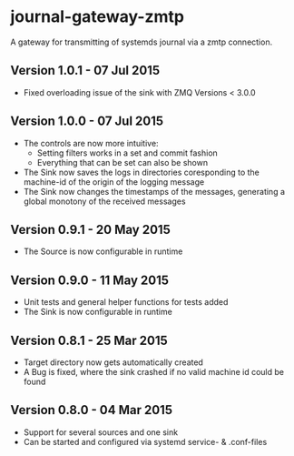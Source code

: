 journal-gateway-zmtp
====================

A gateway for transmitting of systemds journal via a zmtp connection.

Version 1.0.1 - 07 Jul 2015
---------------------------

* Fixed overloading issue of the sink with ZMQ Versions < 3.0.0

Version 1.0.0 - 07 Jul 2015
---------------------------

* The controls are now more intuitive:
    * Setting filters works in a set and commit fashion
    * Everything that can be set can also be shown
* The Sink now saves the logs in directories coresponding to the machine-id of the origin of the logging message
* The Sink now changes the timestamps of the messages, generating a global monotony of the received messages

Version 0.9.1 - 20 May 2015
---------------------------

* The Source is now configurable in runtime

Version 0.9.0 - 11 May 2015
---------------------------

* Unit tests and general helper functions for tests added
* The Sink is now configurable in runtime

Version 0.8.1 - 25 Mar 2015
---------------------------

* Target directory now gets automatically created
* A Bug is fixed, where the sink crashed if no valid machine id could be found

Version 0.8.0 - 04 Mar 2015
---------------------------

* Support for several sources and one sink
* Can be started and configured via systemd service- & .conf-files
